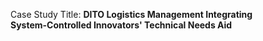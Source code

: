 Case Study Title: <strong>DITO Logistics Management Integrating <br>System-Controlled Innovators' Technical Needs Aid</strong>

